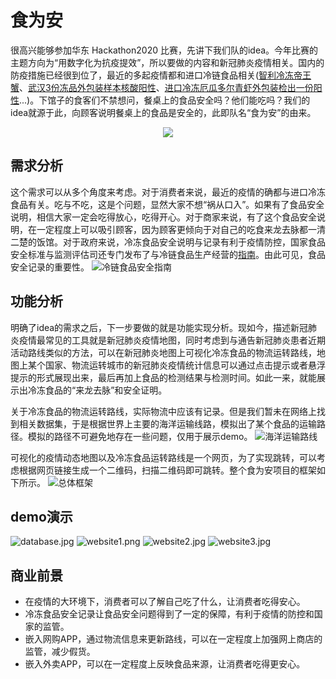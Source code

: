 # 食为安
很高兴能够参加华东 Hackathon2020 比赛，先讲下我们队的idea。今年比赛的主题方向为“用数字化为抗疫提效”，所以要做的内容和新冠肺炎疫情相关。国内的防疫措施已经很到位了，最近的多起疫情都和进口冷链食品相关([智利冷冻帝王蟹](http://www.xinhuanet.com/politics/2020-11/28/c_1126796918.htm)、[武汉3份冻品外包装样本核酸阳性](https://weibo.com/3349909324/JvZhV2dlo?type=comment#_rnd1606560320699)、[进口冷冻厄瓜多尔青虾外包装检出一份阳性](http://www.nbd.com.cn/articles/2020-11-25/1556650.html)...)。下馆子的食客们不禁想问，餐桌上的食品安全吗？他们能吃吗？我们的idea就源于此，向顾客说明餐桌上的食品是安全的，此即队名“食为安”的由来。
<div align=center><img src="https://s1.imagehub.cc/images/2020/11/28/safe_food_logo.png"/></div>

## 需求分析
这个需求可以从多个角度来考虑。对于消费者来说，最近的疫情的确都与进口冷冻食品有关。吃与不吃，这是个问题，显然大家不想“祸从口入”。如果有了食品安全说明，相信大家一定会吃得放心，吃得开心。对于商家来说，有了这个食品安全说明，在一定程度上可以吸引顾客，因为顾客更倾向于对自己的吃食来龙去脉都一清二楚的饭馆。对于政府来说，冷冻食品安全说明与记录有利于疫情防控，国家食品安全标准与监测评估司还专门发布了与冷链食品生产经营的[指南](http://www.nhc.gov.cn/sps/s7887k/202010/ff228979f1534c3abca56559f14ea115.shtml)。由此可见，食品安全记录的重要性。
![冷链食品安全指南](https://s1.imagehub.cc/images/2020/11/28/food_cold_guide.jpg)

## 功能分析
明确了idea的需求之后，下一步要做的就是功能实现分析。现如今，描述新冠肺炎疫情最常见的工具就是新冠肺炎疫情地图，同时考虑到与通告新冠肺炎患者近期活动路线类似的方法，可以在新冠肺炎地图上可视化冷冻食品的物流运转路线，地图上某个国家、物流运转城市的新冠肺炎疫情统计信息可以通过点击提示或者悬浮提示的形式展现出来，最后再加上食品的检测结果与检测时间。如此一来，就能展示出冷冻食品的“来龙去脉”和安全证明。

关于冷冻食品的物流运转路线，实际物流中应该有记录。但是我们暂未在网络上找到相关数据集，于是根据世界上主要的海洋运输线路，模拟出了某个食品的运输路径。模拟的路径不可避免地存在一些问题，仅用于展示demo。
![海洋运输路线](https://s1.imagehub.cc/images/2020/11/28/routes.png)

可视化的疫情动态地图以及冷冻食品运转路线是一个网页，为了实现跳转，可以考虑根据网页链接生成一个二维码，扫描二维码即可跳转。整个食为安项目的框架如下所示。
![总体框架](https://s1.imagehub.cc/images/2020/11/29/structure.png)

## demo演示
![database.jpg](https://s1.imagehub.cc/images/2020/11/29/database.jpg)
![website1.png](https://s1.imagehub.cc/images/2020/11/29/website1.png)
![website2.jpg](https://s1.imagehub.cc/images/2020/11/29/website2.jpg)
![website3.jpg](https://s1.imagehub.cc/images/2020/11/29/website3.jpg)

## 商业前景
* 在疫情的大环境下，消费者可以了解自己吃了什么，让消费者吃得安心。
* 冷冻食品安全记录让食品安全问题得到了一定的保障，有利于疫情的防控和国家的监管。
* 嵌入网购APP，通过物流信息来更新路线，可以在一定程度上加强网上商店的监管，减少假货。
* 嵌入外卖APP，可以在一定程度上反映食品来源，让消费者吃得更安心。